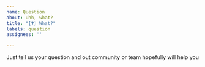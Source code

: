 ```yaml
---
name: Question
about: uhh, what?
title: "[❓] What?"
labels: question
assignees: ''

---
```


Just tell us your question and out community or team hopefully will help you
